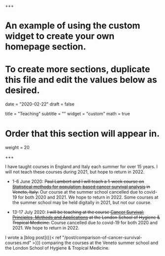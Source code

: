 +++
# An example of using the custom widget to create your own homepage section.
# To create more sections, duplicate this file and edit the values below as desired.

date = "2020-02-22"
draft = false

title = "Teaching"
subtitle = ""
widget = "custom"
math = true
# Order that this section will appear in.
weight = 20

+++

I have taught courses in England and Italy each summer for over 15 years. I will not teach these courses during 2021, but hope to return in 2022. 

- 1-6 June 2020: ~~Paul Lambert and I will teach a 1-week course on [Statistical methods for population-based cancer survival analysis](https://www.cansurv.net/) in Veneto, Italy.~~ Our course at the summer school cancelled due to covid-19 for both 2020 and 2021. We hope to return in 2022. Some courses at the summer school may be held digitally in 2021, but not our course.

- 13-17 July 2020: ~~I will be teaching at the course [Cancer Survival: Principles, Methods and Applications](https://www.lshtm.ac.uk/study/courses/short-courses/cancer-survival) at the London School of Hygiene & Tropical Medicine.~~ Course cancelled due to covid-19 for both 2020 and 2021. We hope to return in 2022.

I wrote a [blog post]({{< ref "/post/comparison-of-cancer-survival-courses.md" >}}) comparing the courses at the Veneto summer school and the London School of Hygiene & Tropical Medicine. 

